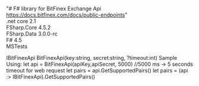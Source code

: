 "# F# library for BitFinex Exchange Api https://docs.bitfinex.com/docs/public-endpoints" 
   <br>.net core 2.1
   <br>FSharp.Core 4.5.2
   <br>FSharp.Data 3.0.0-rc
   <br>F# 4.5
   <br>MSTests

   IBitFinexApi
   BitFinexApi(key:string, secret:string, ?timeout:int)
   Sample Using:
	let api = BitFinexApi(apiKey,apiSecret, 5000) //5000 ms -> 5 seconds timeout for web request
        let pairs = api.GetSupportedPairs()
        let pairs = (api :> IBitFinexApi).GetSupportedPairs()
